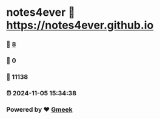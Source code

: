 # notes4ever :link: https://notes4ever.github.io 
### :page_facing_up: [8](https://notes4ever.github.io/tag.html) 
### :speech_balloon: 0 
### :hibiscus: 11138 
### :alarm_clock: 2024-11-05 15:34:38 
### Powered by :heart: [Gmeek](https://github.com/Meekdai/Gmeek)

